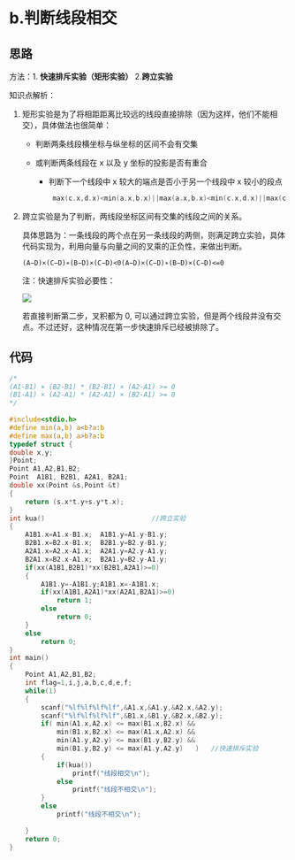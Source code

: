 # b.判断线段相交

## 思路

方法：1. **快速排斥实验（矩形实验）**
	 	   2.**跨立实验**

知识点解析：

1. 矩形实验是为了将相距距离比较远的线段直接排除（因为这样，他们不能相交），具体做法也很简单：

   - 判断两条线段横坐标与纵坐标的区间不会有交集

   - 或判断两条线段在 x 以及 y 坐标的投影是否有重合

     - 判断下一个线段中 x 较大的端点是否小于另一个线段中 x 较小的段点

       ```C
        max(c.x,d.x)<min(a.x,b.x)||max(a.x,b.x)<min(c.x,d.x)||max(c.y,d.y)<min(a.y,b.y)||max(a.y,b.y)<min(c.y,d.y);
       ```

2. 跨立实验是为了判断，两线段坐标区间有交集的线段之间的关系。

   具体思路为：一条线段的两个点在另一条线段的两侧，则满足跨立实验，具体代码实现为，利用向量与向量之间的叉乘的正负性，来做出判断。

   `(A−D)×(C−D)∗(B−D)×(C−D)<0(A−D)×(C−D)∗(B−D)×(C−D)<=0`

   注：快速排斥实验必要性：

   ![](https://img-blog.csdn.net/20180820153302779?watermark/2/text/aHR0cHM6Ly9ibG9nLmNzZG4ubmV0L3pob3V6aTIwMTg=/font/5a6L5L2T/fontsize/400/fill/I0JBQkFCMA==/dissolve/70)

   若直接判断第二步，叉积都为 0, 可以通过跨立实验，但是两个线段并没有交点。不过还好，这种情况在第一步快速排斥已经被排除了。   

## 代码

```C
/*
(A1-B1) × (B2-B1) * (B2-B1) × (A2-A1) >= 0
(B1-A1) × (A2-A1) * (A2-A1) × (B2-A1) >= 0
*/
 
#include<stdio.h>
#define min(a,b) a<b?a:b
#define max(a,b) a>b?a:b
typedef struct {
double x,y;
}Point;
Point A1,A2,B1,B2;
Point  A1B1, B2B1, A2A1, B2A1;
double xx(Point &s,Point &t)
{
    return (s.x*t.y+s.y*t.x);
}
int kua()                           //跨立实验
{
    A1B1.x=A1.x-B1.x;  A1B1.y=A1.y-B1.y;
    B2B1.x=B2.x-B1.x;  B2B1.y=B2.y-B1.y;
    A2A1.x=A2.x-A1.x;  A2A1.y=A2.y-A1.y;
    B2A1.x=B2.x-A1.x;  B2A1.y=B2.y-A1.y;
    if(xx(A1B1,B2B1)*xx(B2B1,A2A1)>=0)
    {
        A1B1.y=-A1B1.y;A1B1.x=-A1B1.x;
        if(xx(A1B1,A2A1)*xx(A2A1,B2A1)>=0)
            return 1;
        else
            return 0;
    }
    else
        return 0;
}
int main()
{
    Point A1,A2,B1,B2;
    int flag=1,i,j,a,b,c,d,e,f;
    while(1)
    {
        scanf("%lf%lf%lf%lf",&A1.x,&A1.y,&A2.x,&A2.y);
        scanf("%lf%lf%lf%lf",&B1.x,&B1.y,&B2.x,&B2.y);
        if( min(A1.x,A2.x) <= max(B1.x,B2.x) &&
            min(B1.x,B2.x) <= max(A1.x,A2.x) &&
            min(A1.y,A2.y) <= max(B1.y,B2.y) &&
            min(B1.y,B2.y) <= max(A1.y,A2.y)   )   //快速排斥实验
        {
            if(kua())
                printf("线段相交\n");
            else
                printf("线段不相交\n");
        }
        else
            printf("线段不相交\n");
 
    }
    return 0;
}
```

